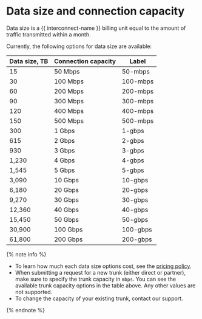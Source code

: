 # Data size and connection capacity

Data size is a {{ interconnect-name }} billing unit equal to the amount of traffic transmitted within a month.

Currently, the following options for data size are available:

Data size, TB | Connection capacity | Label
---------------- | ------------------- | -------
15	             | 50 Mbps           | 50-mbps
30	             | 100 Mbps          | 100-mbps
60	             | 200 Mbps          | 200-mbps
90	             | 300 Mbps          | 300-mbps
120	             | 400 Mbps          | 400-mbps
150	             | 500 Mbps          | 500-mbps
300	             | 1 Gbps            | 1-gbps
615	             | 2 Gbps            | 2-gbps
930	             | 3 Gbps            | 3-gbps
1,230             | 4 Gbps           | 4-gbps
1,545             | 5 Gbps           | 5-gbps
3,090             | 10 Gbps          | 10-gbps
6,180             | 20 Gbps          | 20-gbps
9,270             | 30 Gbps          | 30-gbps
12,360            | 40 Gbps          | 40-gbps
15,450            | 50 Gbps          | 50-gbps
30,900            | 100 Gbps         | 100-gbps
61,800            | 200 Gbps         | 200-gbps

{% note info %}

* To learn how much each data size options cost, see the [pricing policy](../pricing.md).
* When submitting a request for a new trunk (either direct or partner), make sure to specify the trunk capacity in `mbps`. You can see the available trunk capacity options in the table above. Any other values are not supported.
* To change the capacity of your existing trunk, contact our support.

{% endnote %}
